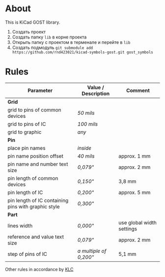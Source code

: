 # About
This is KiCad GOST library.
1. Создать проект
2. Создать папку `lib` в корне проекта
3. Открыть папку с проектом в терменале и перейте в `lib`
4. Создать подмодуль `git submodule add https://github.com/rnd423021/kicad-symbols-gost.git gost_symbols`
  
# Rules
Parameter | Value / Description | Comment
-------------- | ------------------------- | -------------
**Grid** |
grid to pins of common devices | *50 mils*
grid to pins of IC | *100 mils*
grid to graphic | *any*
**Pin** |
place pin names | *inside*
pin name position offset | *40 mils* | approx. 1 mm
pin name and number text size | *0,079"* | approx. 2 mm
pin length of common devices | *0,150"* | 3,8 mm
pin length of IC | *0,200"* | approx. 5 mm
pin length of IC containing pins with graphic style | *0,300"*
**Part** |
lines width | *0,000"* | use global width settings
reference and value text size | *0,079"* | approx. 2 mm
step of pins of IC | *a multiple of 0,200"* | 5,1 mm

Other rules in accordance by [KLC](http://kicad-pcb.org/libraries/klc/)
